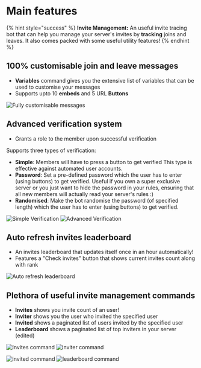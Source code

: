 # Main features 

{% hint style="success" %}
**Invite Management:** An useful invite tracing bot that can help you manage your server's invites by **tracking** joins and leaves. It also comes packed with some useful utility features!
{% endhint %}

## **100% customisable join and leave messages**

* **Variables** command gives you the extensive list of variables that can be used to customise your messages
* Supports upto 10 **embeds** and 5 URL **Buttons**

![Fully customisable messages](https://i.imgur.com/kPQ2x4T.png) 

## **Advanced verification system**

* Grants a role to the member upon successful verification

Supports three types of verification:
* **Simple**: Members will have to press a button to get verified This type is effective against automated user accounts.
* **Password**: Set a pre-defined password which the user has to enter (using buttons) to get verified. Useful if you own a super exclusive server or you just want to hide the password in your rules, ensuring that all new members will actually read your server's rules :)
* **Randomised**: Make the bot randomise the password (of specified length) which the user has to enter (using buttons) to get verified.

![Simple Verification](https://i.imgur.com/wG8yUcY.gif) ![Advanced Verification](https://i.imgur.com/s1pbmev.gif)

## **Auto refresh invites leaderboard**

* An invites leaderboard that updates itself once in an hour automatically!
* Features a "Check invites" button that shows current invites count along with rank

![Auto refresh leaderboard](https://i.imgur.com/75DfNfh.gif) 

## **Plethora of useful invite management commands**

* **Invites** shows you invite count of an user!
* **Inviter** shows you the user who invited the specified user
* **Invited** shows a paginated list of users invited by the specified user
* **Leaderboard** shows a paginated list of top inviters in your server (edited)

![Invites command](https://i.imgur.com/5UQ1KXM.png) ![inviter command](https://i.imgur.com/ZC6Cv1R.png)

![invited command](https://i.imgur.com/1BEYcru.png) ![leaderboard command](https://i.imgur.com/iqlDooM.png)
